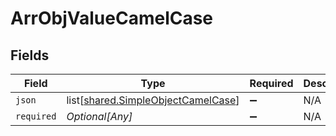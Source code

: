 # ArrObjValueCamelCase


## Fields

| Field                                                                                  | Type                                                                                   | Required                                                                               | Description                                                                            |
| -------------------------------------------------------------------------------------- | -------------------------------------------------------------------------------------- | -------------------------------------------------------------------------------------- | -------------------------------------------------------------------------------------- |
| `json`                                                                                 | list[[shared.SimpleObjectCamelCase](undefined/models/shared/simpleobjectcamelcase.md)] | :heavy_minus_sign:                                                                     | N/A                                                                                    |
| `required`                                                                             | *Optional[Any]*                                                                        | :heavy_minus_sign:                                                                     | N/A                                                                                    |